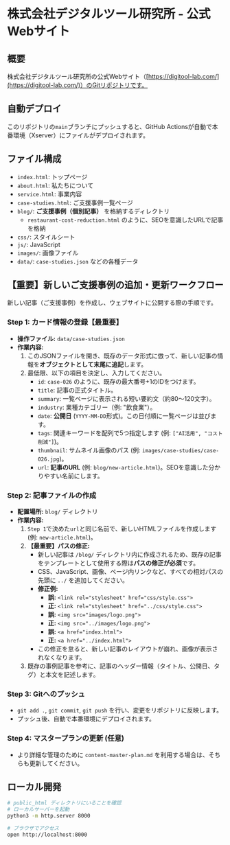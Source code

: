 # 株式会社デジタルツール研究所 - 公式Webサイト

## 概要
株式会社デジタルツール研究所の公式Webサイト（[https://digitool-lab.com/](https://digitool-lab.com/)）のGitリポジトリです。

## 自動デプロイ
このリポジトリの`main`ブランチにプッシュすると、GitHub Actionsが自動で本番環境（Xserver）にファイルがデプロイされます。

## ファイル構成
- `index.html`: トップページ
- `about.html`: 私たちについて
- `service.html`: 事業内容
- `case-studies.html`: ご支援事例一覧ページ
- `blog/`: **ご支援事例（個別記事）** を格納するディレクトリ
  - `restaurant-cost-reduction.html` のように、SEOを意識したURLで記事を格納
- `css/`: スタイルシート
- `js/`: JavaScript
- `images/`: 画像ファイル
- `data/`: `case-studies.json` などの各種データ

## 【重要】新しいご支援事例の追加・更新ワークフロー

新しい記事（ご支援事例）を作成し、ウェブサイトに公開する際の手順です。

### Step 1: カード情報の登録【最重要】
- **操作ファイル:** `data/case-studies.json`
- **作業内容:**
    1. このJSONファイルを開き、既存のデータ形式に倣って、新しい記事の情報を**オブジェクトとして末尾に追記**します。
    2. 最低限、以下の項目を決定し、入力してください。
        - `id`: `case-026` のように、既存の最大番号+1のIDをつけます。
        - `title`: 記事の正式タイトル。
        - `summary`: 一覧ページに表示される短い要約文（約80～120文字）。
        - `industry`: 業種カテゴリー（例: "飲食業"）。
        - `date`: **公開日** (`YYYY-MM-DD`形式)。この日付順に一覧ページは並びます。
        - `tags`: 関連キーワードを配列で5つ指定します (例: `["AI活用", "コスト削減"]`)。
        - `thumbnail`: サムネイル画像のパス (例: `images/case-studies/case-026.jpg`)。
        - `url`: **記事のURL** (例: `blog/new-article.html`)。SEOを意識した分かりやすい名前にします。

### Step 2: 記事ファイルの作成
- **配置場所:** `blog/` ディレクトリ
- **作業内容:**
    1. `Step 1`で決めた`url`と同じ名前で、新しいHTMLファイルを作成します (例: `new-article.html`)。
    2. **【最重要】パスの修正:**
        - 新しい記事は `/blog/` ディレクトリ内に作成されるため、既存の記事をテンプレートとして使用する際は**パスの修正が必須**です。
        - CSS、JavaScript、画像、ページ内リンクなど、すべての相対パスの先頭に `../` を追加してください。
        - **修正例:**
            - **誤:** `<link rel="stylesheet" href="css/style.css">`
            - **正:** `<link rel="stylesheet" href="../css/style.css">`
            - **誤:** `<img src="images/logo.png">`
            - **正:** `<img src="../images/logo.png">`
            - **誤:** `<a href="index.html">`
            - **正:** `<a href="../index.html">`
        - この修正を怠ると、新しい記事のレイアウトが崩れ、画像が表示されなくなります。
    3. 既存の事例記事を参考に、記事のヘッダー情報（タイトル、公開日、タグ）と本文を記述します。

### Step 3: Gitへのプッシュ
- `git add .`, `git commit`, `git push` を行い、変更をリポジトリに反映します。
- プッシュ後、自動で本番環境にデプロイされます。

### Step 4: マスタープランの更新 (任意)
- より詳細な管理のために `content-master-plan.md` を利用する場合は、そちらも更新してください。

## ローカル開発
```bash
# public_html ディレクトリにいることを確認
# ローカルサーバーを起動
python3 -m http.server 8000

# ブラウザでアクセス
open http://localhost:8000
``` 
 
 
 
 